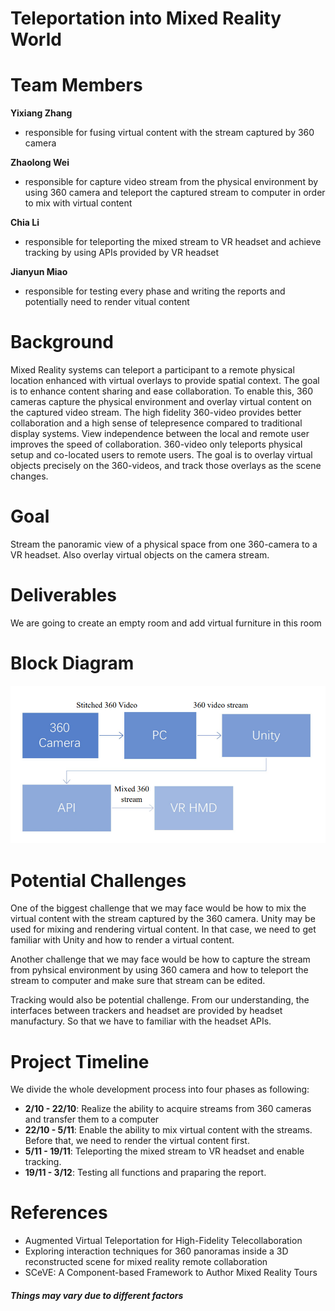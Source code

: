 # Teleportation into Mixed Reality World

# Team Members

**Yixiang Zhang**
* responsible for fusing virtual content with the stream captured by 360 camera
    
**Zhaolong Wei**
* responsible for capture video stream from the physical environment by using 360 camera and teleport the captured stream to computer in order to mix with virtual content 

**Chia Li**
* responsible for teleporting the mixed stream to VR headset and achieve tracking by using APIs provided by VR headset

**Jianyun Miao**
* responsible for testing every phase and writing the reports and potentially need to render vitual content
  
# Background
Mixed Reality systems can teleport a participant to a remote physical location
enhanced with virtual overlays to provide spatial context. The goal is to enhance content sharing
and ease collaboration. To enable this, 360 cameras capture the physical environment and overlay
virtual content on the captured video stream. The high fidelity 360-video provides better
collaboration and a high sense of telepresence compared to traditional display systems. View
independence between the local and remote user improves the speed of collaboration. 360-video
only teleports physical setup and co-located users to remote users. The goal is to overlay virtual
objects precisely on the 360-videos, and track those overlays as the scene changes.

# Goal
Stream the panoramic view of a physical space from one 360-camera to a VR headset. Also
overlay virtual objects on the camera stream.

# Deliverables
We are going to create an empty room and add virtual furniture in this room

# Block Diagram
![block_diagram](doc/figures/block_diagram.png)

# Potential Challenges
One of the biggest challenge that we may face would be how to mix the virtual content with the stream captured by the 360 camera. Unity may be used for mixing and rendering virtual content. In that case, we need to get familiar with Unity and how to render a virtual content.

Another challenge that we may face would be how to capture the stream from pyhsical environment by using 360 camera and how to teleport the stream to computer and make sure that stream can be edited.

Tracking would also be potential challenge. From our understanding, the interfaces between trackers and headset are provided by headset manufactury. So that we have to familiar with the headset APIs.

# Project Timeline
We divide the whole development process into four phases as following:
  * **2/10 - 22/10**: Realize the ability to acquire streams from 360 cameras and transfer them to a computer
  * **22/10 - 5/11**: Enable the ability to mix virtual content with the streams. Before that, we need to render the virtual content first.
  * **5/11 - 19/11**: Teleporting the mixed stream to VR headset and enable tracking.
  * **19/11 - 3/12**: Testing all functions and praparing the report.

# References
* Augmented Virtual Teleportation for High-Fidelity Telecollaboration
* Exploring interaction techniques for 360 panoramas inside a 3D reconstructed scene for mixed
reality remote collaboration
* SCeVE: A Component-based Framework to Author Mixed Reality Tours

##### **Things may vary due to different factors**